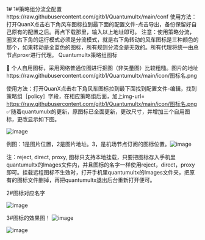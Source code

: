 1# 1#策略组分流全配置https://raw.githubusercontent.com/gitb1/Quantumultx/main/conf
使用方法：打开QuanX点击右下角风车图标拉到最下面的配置文件-点击导出，备份保留好自己原有的配置之后。再点下载那里，输入以上地址即可。
注意：使用策略分流，圈叉右下角的运行模式必须是分流模式，就是右下角转动的风车图标是三种颜色的那个，如果转动是全蓝色的图标，所有规则分流全是无效的。所有代理将统一由总节点proxr进行代理。
Quantumultx策略组图标

👤 个人自用图标，采用网络普通位图进行抠图（非矢量图）比较粗糙。图片的地址https://raw.githubusercontent.com/gitb1/Quantumultx/main/icon/图标名.png
   

使用方法：打开QuanX点击右下角风车图标拉到最下面找到配置文件-编辑，找到策略组［policy］字段，在相应策略组后面，加上img-url= https://raw.githubusercontent.com/gitb1/Quantumultx/main/icon/图标名.png 
✅随着quantumulx的更新，原图标已全面更新，更改尺寸，并增加三个自用图标，更改显示如下图。

![image](https://raw.githubusercontent.com/gitb1/Quantumultx/main/icon/x/2.JPEG)

例图：1是图片位置，2是图片地址。3，是机场节点订阅的图标位置。![image](https://raw.githubusercontent.com/gitb1/Quantumultx/main/icon/x/2020.2.JPEG)
  
注：reject, direct, proxy, 图标只支持本地挂载，只要把图标存入手机里quantumultx的lmages文件内，并且图标的名字一样使用reject，direct，proxy即可。挂载远程图标不生效时，打开手机里quantumultx的lmages文件夹，把原有的图标文件删掉，再把quantumultx退出后台重新打开便可。
 
2#图标对应名字

![image](https://raw.githubusercontent.com/gitb1/Quantumultx/main/icon/x/01.JPEG)


3#图标的效果图！
![image](https://raw.githubusercontent.com/gitb1/Quantumultx/main/icon/x/%233-01.JPEG)

![image](https://raw.githubusercontent.com/gitb1/Quantumultx/main/icon/x/%233-02.JPEG)


